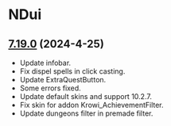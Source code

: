 # NDui

## [7.19.0](https://github.com/siweia/NDui/tree/7.19.0) (2024-4-25)

- Update infobar.
- Fix dispel spells in click casting.
- Update ExtraQuestButton.
- Some errors fixed.
- Update default skins and support 10.2.7.
- Fix skin for addon Krowi_AchievementFilter.
- Update dungeons filter in premade filter.